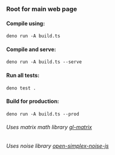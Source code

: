 ### Root for main web page

#### Compile using:

```deno run -A build.ts```

#### Compile and serve:

```deno run -A build.ts --serve```

#### Run all tests:

```deno test .```

#### Build for production:

```deno run -A build.ts --prod```

###### Uses matrix math library [gl-matrix](https://github.com/toji/gl-matrix)

###### Uses noise library [open-simplex-noise-js](https://github.com/joshforisha/open-simplex-noise-js)
